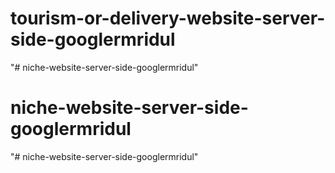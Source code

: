 # tourism-or-delivery-website-server-side-googlermridul
"# niche-website-server-side-googlermridul" 
# niche-website-server-side-googlermridul
"# niche-website-server-side-googlermridul" 
